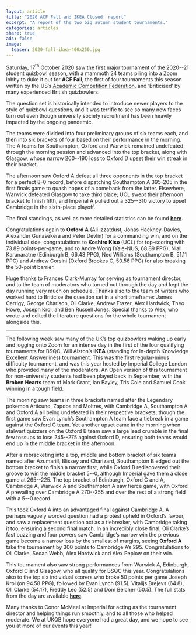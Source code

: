 ```yaml
---
layout: article
title: "2020 ACF Fall and IKEA Closed: report"
excerpt: "A report of the two big autumn student tournaments."
categories: articles
share: true
ads: false
image:
  teaser: 2020-fall-ikea-400x250.jpg
---
```


Saturday, 17<sup>th</sup> October 2020 saw the first major tournament of the 2020--21 student quizbowl season, with a mammoth 24 teams piling into a Zoom lobby to duke it out for **ACF Fall**, the first of four tournaments this season written by the US’s [Academic Competition Federation](https://acf-quizbowl.com), and ‘Briticised’ by many experienced British quizbowlers.

The question set is historically intended to introduce newer players to the style of quizbowl questions, and it was terrific to see so many new faces turn out even though university society recruitment has been heavily impacted by the ongoing pandemic.

The teams were divided into four preliminary groups of six teams each, and then into six brackets of four based on their performance in the morning. The A teams for Southampton, Oxford and Warwick remained undefeated through the morning session and advanced into the top bracket, along with Glasgow, whose narrow 200--190 loss to Oxford D upset their win streak in their bracket.

The afternoon saw Oxford A defeat all three opponents in the top bracket for a perfect 8-0 record, before dispatching Southampton A 395-205 in the first finals game to quash hopes of a comeback from the latter. Elsewhere, Warwick defeated Glasgow to take third place; UCL swept their afternoon bracket to finish fifth, and Imperial A pulled out a 325--310 victory to upset Cambridge in the sixth-place playoff.

The final standings, as well as more detailed statistics can be found [**here**](https://hsquizbowl.org/db/tournaments/6629/).

Congratulations again to **Oxford A** (Ali Izzatdust, Jonas Hackney-Davies, Alexander Gunasekera and Peter Devlin) for a commanding win, and on the individual side, congratulations to **Koshiro Kiso** (UCL) for top-scoring with 73.89 points-per-game, and to Andre Wong (Yale-NUS, 68.89 PPG), Niall Karunaratne (Edinburgh B, 66.43 PPG), Ned Williams (Southampton B, 51.11 PPG) and Andrew Corsini (Oxford Brookes C, 50.56 PPG) for also breaking the 50-point barrier.

Huge thanks to Frances Clark-Murray for serving as tournament director, and to the team of moderators who turned out through the day and kept the day running very much on schedule. Thanks also to the team of writers who worked hard to Briticise the question set in a short timeframe: James Carrigy, George Charlson, Oli Clarke, Andrew Frazer, Alex Hardwick, Theo Howe, Joseph Krol, and Ben Russell Jones. Special thanks to Alex, who wrote and edited the literature questions for the whole tournament alongside this.

***

The following week saw many of the UK’s top quizbowlers waking up early and logging onto Zoom for an intense day in the first of the four qualifying tournaments for BSQC, Will Alston’s **IKEA** (standing for In-depth Knowledge Excellent Answerlines) tournament. This was the first regular-minus difficulty tournament, and was this year hosted by Imperial College London who provided many of the moderators. An Open version of this tournament for non-university students had been played back in September, with the **Broken Hearts** team of Mark Grant, Ian Bayley, Tris Cole and Samuel Cook winning in a tough field. 

The morning saw teams in three brackets named after the Legendary pokemon Articuno, Zapdos and Moltres, with Cambridge A, Southampton A and Oxford A all being undefeated in their respective brackets, though the first game saw Evan Lynch’s Southampton A team face a tiebreak in a game against the Oxford C team. Yet another upset came in the morning when stalwart quizzers on the Oxford B team saw a large lead crumble in the final few tossups to lose 245--275 against Oxford D, ensuring both teams would end up in the middle bracket in the afternoon.

After a rebracketing into a top, middle and bottom bracket of six teams named after Azumarill, Blissey and Charizard, Southampton B edged out the bottom bracket to finish a narrow first, while Oxford B rediscovered their groove to win the middle bracket 5--0, although Imperial gave them a close game at 265--225. The top bracket of Edinburgh, Oxford C and A, Cambridge A, Warwick A and Southampton A saw fierce game, with Oxford A prevailing over Cambridge A 270--255 and over the rest of a strong field with a 5--0 record.

This took Oxford A into an advantaged final against Cambridge A. A perhaps vaguely worded question had a protest upheld in Oxford’s favour, and saw a replacement question act as a tiebreaker, with Cambridge taking it too, ensuring a second final match. In an incredibly close final, Oli Clarke’s fast buzzing and four powers saw Cambridge’s narrow win the previous game become a narrow loss by the smallest of margins, seeing **Oxford A** take the tournament by 300 points to Cambridge A’s 295. Congratulations to Oli Clarke, Seoan Webb, Alex Hardwick and Alex Peplow on their win.

This tournament also saw strong performances from Warwick A, Edinburgh, Oxford C and Glasgow, who all qualify for BSQC this year. Congratulations also to the top six individual scorers who broke 50 points per game Joseph Krol (on 94.58 PPG), followed by Evan Lynch (91.5), Vitalijs Brejevs (64.8), Oli Clarke (54.17), Freddy Leo (52.5) and Dom Belcher (50.5). The full stats from the day are available [**here**](https://hsquizbowl.org/db/tournaments/6650/).

Many thanks to Conor McMeel at Imperial for acting as the tournament director and helping things run smoothly, and to all those who helped moderate. We at UKQB hope everyone had a great day, and we hope to see you at more of our events this year! 
